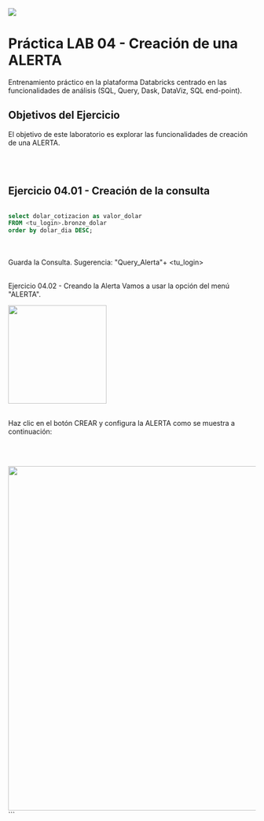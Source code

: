 <img src="https://raw.githubusercontent.com/Databricks-BR/lab_sql/main/images/header_handson_sql.png">

# Práctica LAB 04 - Creación de una ALERTA

Entrenamiento práctico en la plataforma Databricks centrado en las funcionalidades de análisis (SQL, Query, Dask, DataViz, SQL end-point).

## Objetivos del Ejercicio

El objetivo de este laboratorio es explorar las funcionalidades de creación de una ALERTA.

</br></br>

## Ejercicio 04.01 - Creación de la consulta

``` sql

select dolar_cotizacion as valor_dolar
FROM <tu_login>.bronze_dolar
order by dolar_dia DESC;


```
</br></br>
Guarda la Consulta. Sugerencia: "Query_Alerta"+ <tu_login>
</br></br>


Ejercicio 04.02 - Creando la Alerta
Vamos a usar la opción del menú "ALERTA".

<img src="https://raw.githubusercontent.com/Databricks-BR/lab_sql/main/images/lab04_1.png" style="height: 200px;">
</br></br>

Haz clic en el botón CREAR y configura la ALERTA como se muestra a continuación:

</br></br>

<img src="https://raw.githubusercontent.com/Databricks-BR/lab_sql/main/images/lab04_2.png" style="height: 700px;">
```



